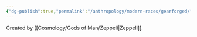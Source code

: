 ```yaml
---
{"dg-publish":true,"permalink":"/anthropology/modern-races/gearforged/"}
---
```


Created by [[Cosmology/Gods of Man/Zeppeli\|Zeppeli]].